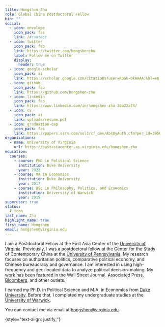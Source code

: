```yaml
---
title: Hongshen Zhu
role: Global China Postdoctoral Fellow
bio: ""
social:
  - icon: envelope
    icon_pack: fas
    link: /#contact
  - icon: twitter
    icon_pack: fab
    link: https://twitter.com/hongshenzhu
    label: Follow me on Twitter
    display:
      header: true
  - icon: google-scholar
    icon_pack: ai
    link: https://scholar.google.com/citations?user=RDGG-0kAAAAJ&hl=en
  - icon: github
    icon_pack: fab
    link: https://github.com/hongshen-zhu
  - icon: linkedin
    icon_pack: fab
    link: https://www.linkedin.com/in/hongshen-zhu-30a22a74/
  - icon: cv
    icon_pack: ai
    link: uploads/resume.pdf
  - icon: graduation-cap
    icon_pack: fas
    link: https://papers.ssrn.com/sol3/cf_dev/AbsByAuth.cfm?per_id=3950650
organizations:
  - name: University of Virginia
    url: https://eastasiacenter.as.virginia.edu/hongshen-zhu
education:
  courses:
    - course: PhD in Political Science
      institution: Duke University
      year: 2022
    - course: MA in Economics
      institution: Duke University
      year: 2017
    - course: BSc in Philosophy, Politics, and Economics
      institution: University of Warwick
      year: 2015
superuser: true
status:
  ? icon
last_name: Zhu
highlight_name: true
first_name: Hongshen
email: hongshen@virginia.edu
---
```

I am a Postdoctoral Fellow at the East Asia Center of the [University of Virginia](https://eastasiacenter.as.virginia.edu/hongshen-zhu). Previously, I was a postdoctoral fellow at the Center for the Study of Contemporary China at the [University of Pennsylvania](https://cscc.sas.upenn.edu/people/hongshen_zhu). My research focuses on authoritarian politics, comparative political economy, and Chinese bureaucracy and governance. I am interested in using high-frequency and geo-located data to analyze political decision-making. My work has been featured in the [Wall Street Journal](https://www.wsj.com/articles/china-braces-for-deadly-covid-wave-after-loosening-controls-11670506411), [Associated Press](https://apnews.com/article/zero-covid-exit-china-reopening-investigation-05e1bf6d14e3b77ade26b719093ac43b), [Bloomberg](https://www.bloomberg.com/news/newsletters/2023-01-14/why-china-will-see-more-economic-policy-u-turns-under-xi-jinping), and other outlets.

I earned my Ph.D. in Political Science and M.A. in Economics from [Duke University](https://polisci.duke.edu/). Before that, I completed my undergraduate studies at the [University of Warwick](https://warwick.ac.uk/).

You can contact me via email at hongshen@virginia.edu.

{style="text-align: justify;"}
